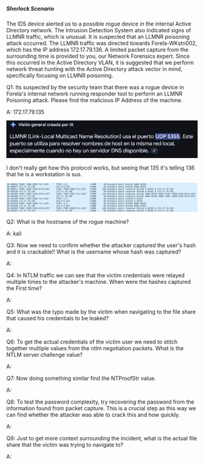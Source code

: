 
##### Sherlock Scenario

The IDS device alerted us to a possible rogue device in the internal Active Directory network. The Intrusion Detection System also indicated signs of LLMNR traffic, which is unusual. It is suspected that an LLMNR poisoning attack occurred. The LLMNR traffic was directed towards Forela-WKstn002, which has the IP address 172.17.79.136. A limited packet capture from the surrounding time is provided to you, our Network Forensics expert. Since this occurred in the Active Directory VLAN, it is suggested that we perform network threat hunting with the Active Directory attack vector in mind, specifically focusing on LLMNR poisoning.


Q1: Its suspected by the security team that there was a rogue device in Forela's internal network running responder tool to perform an LLMNR Poisoning attack. Please find the malicious IP Address of the machine.

A: 172.17.79.135

![](../../Img/Pasted%20image%2020250428140241.png)

I don't really get how this protocol works, but seeing that 135 it's telling 136 that he is a workstation is sus.

![](../../Img/Pasted%20image%2020250428140523.png)

Q2: What is the hostname of the rogue machine?

A: kali



Q3: Now we need to confirm whether the attacker captured the user's hash and it is crackable!! What is the username whose hash was captured?

A: 

Q4: In NTLM traffic we can see that the victim credentials were relayed multiple times to the attacker's machine. When were the hashes captured the First time?

A: 

Q5: What was the typo made by the victim when navigating to the file share that caused his credentials to be leaked?

A: 

Q6: To get the actual credentials of the victim user we need to stitch together multiple values from the ntlm negotiation packets. What is the NTLM server challenge value?

A: 

Q7: Now doing something similar find the NTProofStr value.

A: 

Q8: To test the password complexity, try recovering the password from the information found from packet capture. This is a crucial step as this way we can find whether the attacker was able to crack this and how quickly.

A: 

Q9: Just to get more context surrounding the incident, what is the actual file share that the victim was trying to navigate to?

A: 
